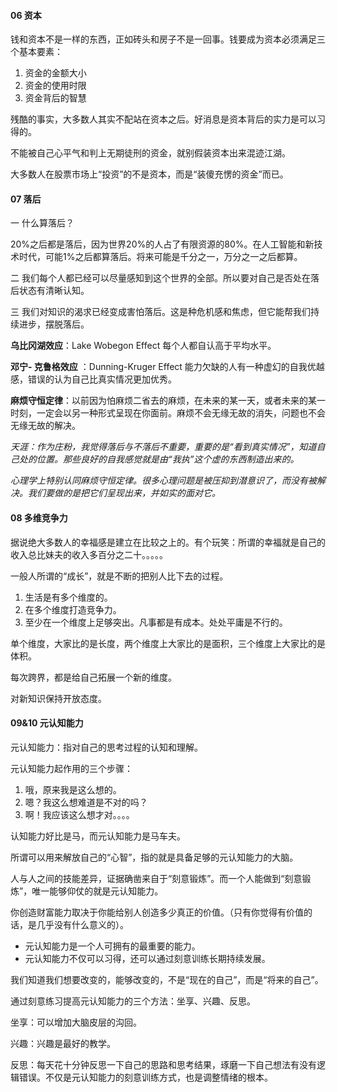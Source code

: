 #### 06 资本

钱和资本不是一样的东西，正如砖头和房子不是一回事。钱要成为资本必须满足三个基本要素：

1. 资金的金额大小
2. 资金的使用时限
3. 资金背后的智慧

 残酷的事实，大多数人其实不配站在资本之后。好消息是资本背后的实力是可以习得的。

不能被自己心平气和判上无期徒刑的资金，就别假装资本出来混迹江湖。

 大多数人在股票市场上“投资”的不是资本，而是“装傻充愣的资金”而已。

#### 07 落后

一 什么算落后？

20%之后都是落后，因为世界20%的人占了有限资源的80%。在人工智能和新技术时代，可能1%之后都算落后。将来可能是千分之一，万分之一之后都算。

二 我们每个人都已经可以尽量感知到这个世界的全部。所以要对自己是否处在落后状态有清晰认知。

三 我们对知识的渴求已经变成害怕落后。这是种危机感和焦虑，但它能帮我们持续进步，摆脱落后。

 **乌比冈湖效应**：Lake Wobegon Effect 每个人都自认高于平均水平。

**邓宁- 克鲁格效应** ：Dunning-Kruger Effect 能力欠缺的人有一种虚幻的自我优越感，错误的认为自己比真实情况更加优秀。

**麻烦守恒定律**：以前因为怕麻烦二省去的麻烦，在未来的某一天，或者未来的某一时刻，一定会以另一种形式呈现在你面前。麻烦不会无缘无故的消失，问题也不会无缘无故的解决。

*天涯：作为庄粉，我觉得落后与不落后不重要，重要的是“看到真实情况”，知道自己处的位置。那些良好的自我感觉就是由“我执”这个虚的东西制造出来的。*



*心理学上特别认同麻烦守恒定律。很多心理问题是被压抑到潜意识了，而没有被解决。我们要做的是把它们呈现出来，并如实的面对它。*

#### 08 多维竞争力

 据说绝大多数人的幸福感是建立在比较之上的。有个玩笑：所谓的幸福就是自己的收入总比妹夫的收入多百分之二十。。。。。

一般人所谓的“成长”，就是不断的把别人比下去的过程。

1. 生活是有多个维度的。
2. 在多个维度打造竞争力。
3. 至少在一个维度上足够突出。凡事都是有成本。处处平庸是不行的。

单个维度，大家比的是长度，两个维度上大家比的是面积，三个维度上大家比的是体积。

每次跨界，都是给自己拓展一个新的维度。

对新知识保持开放态度。

#### 09&10 元认知能力

元认知能力：指对自己的思考过程的认知和理解。

元认知能力起作用的三个步骤：

1. 哦，原来我是这么想的。
2. 嗯？我这么想难道是不对的吗？
3. 啊！我应该这么想才对。。。。

认知能力好比是马，而元认知能力是马车夫。

所谓可以用来解放自己的“心智”，指的就是具备足够的元认知能力的大脑。

人与人之间的技能差异，证据确凿来自于“刻意锻炼”。而一个人能做到“刻意锻炼”，唯一能够仰仗的就是元认知能力。

你创造财富能力取决于你能给别人创造多少真正的价值。（只有你觉得有价值的话，是几乎没有什么意义的）。

- 元认知能力是一个人可拥有的最重要的能力。
- 元认知能力不仅可以习得，还可以通过刻意训练长期持续发展。

我们知道我们想要改变的，能够改变的，不是“现在的自己”，而是“将来的自己”。

通过刻意练习提高元认知能力的三个方法：坐享、兴趣、反思。

坐享：可以增加大脑皮层的沟回。

兴趣：兴趣是最好的教学。

反思：每天花十分钟反思一下自己的思路和思考结果，琢磨一下自己想法有没有逻辑错误。不仅是元认知能力的刻意训练方式，也是调整情绪的根本。